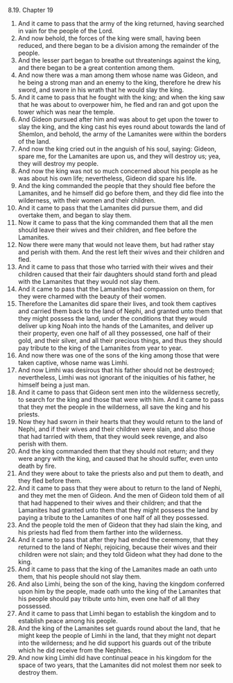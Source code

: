 8.19. Chapter 19
1. And it came to pass that the army of the king returned, having searched in vain for the people of the Lord.
2. And now behold, the forces of the king were small, having been reduced, and there began to be a division among the remainder of the people.
3. And the lesser part began to breathe out threatenings against the king, and there began to be a great contention among them.
4. And now there was a man among them whose name was Gideon, and he being a strong man and an enemy to the king, therefore he drew his sword, and swore in his wrath that he would slay the king.
5. And it came to pass that he fought with the king; and when the king saw that he was about to overpower him, he fled and ran and got upon the tower which was near the temple.
6. And Gideon pursued after him and was about to get upon the tower to slay the king, and the king cast his eyes round about towards the land of Shemlon, and behold, the army of the Lamanites were within the borders of the land.
7. And now the king cried out in the anguish of his soul, saying: Gideon, spare me, for the Lamanites are upon us, and they will destroy us; yea, they will destroy my people.
8. And now the king was not so much concerned about his people as he was about his own life; nevertheless, Gideon did spare his life.
9. And the king commanded the people that they should flee before the Lamanites, and he himself did go before them, and they did flee into the wilderness, with their women and their children.
10. And it came to pass that the Lamanites did pursue them, and did overtake them, and began to slay them.
11. Now it came to pass that the king commanded them that all the men should leave their wives and their children, and flee before the Lamanites.
12. Now there were many that would not leave them, but had rather stay and perish with them. And the rest left their wives and their children and fled.
13. And it came to pass that those who tarried with their wives and their children caused that their fair daughters should stand forth and plead with the Lamanites that they would not slay them.
14. And it came to pass that the Lamanites had compassion on them, for they were charmed with the beauty of their women.
15. Therefore the Lamanites did spare their lives, and took them captives and carried them back to the land of Nephi, and granted unto them that they might possess the land, under the conditions that they would deliver up king Noah into the hands of the Lamanites, and deliver up their property, even one half of all they possessed, one half of their gold, and their silver, and all their precious things, and thus they should pay tribute to the king of the Lamanites from year to year.
16. And now there was one of the sons of the king among those that were taken captive, whose name was Limhi.
17. And now Limhi was desirous that his father should not be destroyed; nevertheless, Limhi was not ignorant of the iniquities of his father, he himself being a just man.
18. And it came to pass that Gideon sent men into the wilderness secretly, to search for the king and those that were with him. And it came to pass that they met the people in the wilderness, all save the king and his priests.
19. Now they had sworn in their hearts that they would return to the land of Nephi, and if their wives and their children were slain, and also those that had tarried with them, that they would seek revenge, and also perish with them.
20. And the king commanded them that they should not return; and they were angry with the king, and caused that he should suffer, even unto death by fire.
21. And they were about to take the priests also and put them to death, and they fled before them.
22. And it came to pass that they were about to return to the land of Nephi, and they met the men of Gideon. And the men of Gideon told them of all that had happened to their wives and their children; and that the Lamanites had granted unto them that they might possess the land by paying a tribute to the Lamanites of one half of all they possessed.
23. And the people told the men of Gideon that they had slain the king, and his priests had fled from them farther into the wilderness.
24. And it came to pass that after they had ended the ceremony, that they returned to the land of Nephi, rejoicing, because their wives and their children were not slain; and they told Gideon what they had done to the king.
25. And it came to pass that the king of the Lamanites made an oath unto them, that his people should not slay them.
26. And also Limhi, being the son of the king, having the kingdom conferred upon him by the people, made oath unto the king of the Lamanites that his people should pay tribute unto him, even one half of all they possessed.
27. And it came to pass that Limhi began to establish the kingdom and to establish peace among his people.
28. And the king of the Lamanites set guards round about the land, that he might keep the people of Limhi in the land, that they might not depart into the wilderness; and he did support his guards out of the tribute which he did receive from the Nephites.
29. And now king Limhi did have continual peace in his kingdom for the space of two years, that the Lamanites did not molest them nor seek to destroy them.

